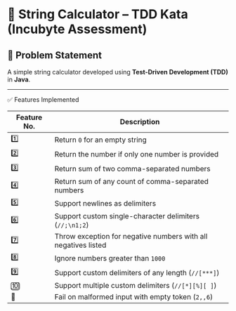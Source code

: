 # 📐 String Calculator – TDD Kata (Incubyte Assessment)

## 📌 Problem Statement

A simple string calculator developed using **Test-Driven Development (TDD)** in **Java**.

---


✅ Features Implemented

| Feature No. | Description                                                    |
| ----------- | -------------------------------------------------------------- |
| 1️⃣         | Return `0` for an empty string                                 |
| 2️⃣         | Return the number if only one number is provided               |
| 3️⃣         | Return sum of two comma-separated numbers                      |
| 4️⃣         | Return sum of any count of comma-separated numbers             |
| 5️⃣         | Support newlines as delimiters                                 |
| 6️⃣         | Support custom single-character delimiters (`//;\n1;2`)        |
| 7️⃣         | Throw exception for negative numbers with all negatives listed |
| 8️⃣         | Ignore numbers greater than `1000`                             |
| 9️⃣         | Support custom delimiters of any length (`//[***]`)            |
| 🔟         | Support multiple custom delimiters (`//[*][%][ ]`)            |
| 🔴         | Fail on malformed input with empty token (`2,,6`)             |






